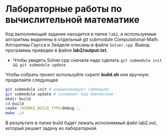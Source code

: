 # Лабораторные работы по вычислительной математике
Код выполняющий задание находится в папке `lab2`, а используемые алгоритмы выделены в отдельный git submodule Computational-Math. Алгоритмы Гаусса и Зейделя описаны в файле `Solver.cpp`. Вывод программы приведен в файле **lab2/output.txt**.

* Чтобы увидеть Solver.cpp сначала надо сделать `git submodule init && git submodule update`

Чтобы собрать проект используйте скрипт **build.sh** или вручную проделайте следующее
```bash
git submodule init # инициализирует сабмодули
git submodule update # скачивает код библиотеки
mkdir build
cd build
cmake -DCMAKE_BUILD_TYPE=Debug ..
make -j4
```
В результате в папке build будет лежать исполняемый файл lab2.out, который решает задачу из лабораторной.
